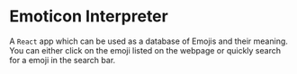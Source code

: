# Emoticon Interpreter
A `React` app which can be used as a database of Emojis and their meaning.
You can either click on the emoji listed on the webpage or quickly search for a emoji in the search bar.

